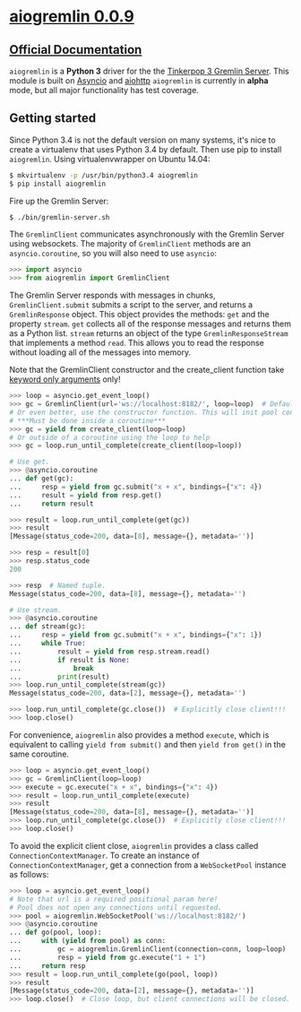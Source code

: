 # [aiogremlin 0.0.9](https://pypi.python.org/pypi/gizmo/0.1.12)

## [Official Documentation](http://aiogremlin.readthedocs.org/en/latest/)

`aiogremlin` is a **Python 3** driver for the the [Tinkerpop 3 Gremlin Server](http://tinkerpop.incubator.apache.org/docs/3.0.0.M9-incubating/#gremlin-server). This module is built on [Asyncio](https://docs.python.org/3/library/asyncio.html) and [aiohttp](http://aiohttp.readthedocs.org/en/v0.15.3/index.html) `aiogremlin` is currently in **alpha** mode, but all major functionality has test coverage.


## Getting started

Since Python 3.4 is not the default version on many systems, it's nice to create a virtualenv that uses Python 3.4 by default. Then use pip to install `aiogremlin`. Using virtualenvwrapper on Ubuntu 14.04:

```bash
$ mkvirtualenv -p /usr/bin/python3.4 aiogremlin
$ pip install aiogremlin
```

Fire up the Gremlin Server:

```bash
$ ./bin/gremlin-server.sh
```

The `GremlinClient` communicates asynchronously with the Gremlin Server using websockets. The majority of `GremlinClient` methods are an `asyncio.coroutine`, so you will also need to use `asyncio`:

```python
>>> import asyncio
>>> from aiogremlin import GremlinClient
```

The Gremlin Server responds with messages in chunks, `GremlinClient.submit` submits a script to the server, and returns a `GremlinResponse` object. This object provides the methods: `get` and the property `stream`. `get` collects all of the response messages and returns them as a Python list. `stream` returns an object of the type `GremlinResponseStream` that implements a method `read`. This allows you to read the response without loading all of the messages into memory.

Note that the GremlinClient constructor and the create_client function take [keyword only arguments](https://www.python.org/dev/peps/pep-3102/) only!


```python
>>> loop = asyncio.get_event_loop()
>>> gc = GremlinClient(url='ws://localhost:8182/', loop=loop)  # Default url
# Or even better, use the constructor function. This will init pool connections.
# ***Must be done inside a coroutine***
>>> gc = yield from create_client(loop=loop)
# Or outside of a coroutine using the loop to help
>>> gc = loop.run_until_complete(create_client(loop=loop))

# Use get.
>>> @asyncio.coroutine
... def get(gc):
...     resp = yield from gc.submit("x + x", bindings={"x": 4})
...     result = yield from resp.get()
...     return result

>>> result = loop.run_until_complete(get(gc))
>>> result
[Message(status_code=200, data=[8], message={}, metadata='')]

>>> resp = result[0]
>>> resp.status_code
200

>>> resp  # Named tuple.
Message(status_code=200, data=[8], message={}, metadata='')

# Use stream.
>>> @asyncio.coroutine
... def stream(gc):
...     resp = yield from gc.submit("x + x", bindings={"x": 1})
...     while True:
...         result = yield from resp.stream.read()
...         if result is None:
...             break
...         print(result)
>>> loop.run_until_complete(stream(gc))
Message(status_code=200, data=[2], message={}, metadata='')

>>> loop.run_until_complete(gc.close())  # Explicitly close client!!!
>>> loop.close()
```

For convenience, `aiogremlin` also provides a method `execute`, which is equivalent to calling  `yield from submit()` and then `yield from get()` in the same coroutine.

```python
>>> loop = asyncio.get_event_loop()
>>> gc = GremlinClient(loop=loop)
>>> execute = gc.execute("x + x", bindings={"x": 4})
>>> result = loop.run_until_complete(execute)
>>> result
[Message(status_code=200, data=[8], message={}, metadata='')]
>>> loop.run_until_complete(gc.close())  # Explicitly close client!!!
>>> loop.close()
```

To avoid the explicit client close, `aiogremlin` provides a class called `ConnectionContextManager`. To create an instance of `ConnectionContextManager`, get a connection from a `WebSocketPool` instance as follows:

```python
>>> loop = asyncio.get_event_loop()
# Note that url is a required positional param here!
# Pool does not open any connections until requested.
>>> pool = aiogremlin.WebSocketPool('ws://localhost:8182/')
>>> @asyncio.coroutine
... def go(pool, loop):
...     with (yield from pool) as conn:
...         gc = aiogremlin.GremlinClient(connection=conn, loop=loop)
...         resp = yield from gc.execute("1 + 1")
...     return resp
>>> result = loop.run_until_complete(go(pool, loop))
>>> result
[Message(status_code=200, data=[2], message={}, metadata='')]
>>> loop.close()  # Close loop, but client connections will be closed.
```
